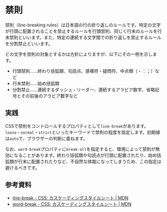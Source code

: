 # 禁則

禁則（line-breaking rules）は日本語の行の折り返しのルールです。特定の文字が行頭に配置されることを禁止するルールを行頭禁則、同じく行末のルールを行末禁則といいます。また、特定の連続する文字間での折り返しを禁止するルールを分割禁止といいます。

どの文字を禁則の対象とするかは方針によりますが、以下にその一例を示します。

- 行頭禁則……終わり括弧類、句読点、感嘆符・疑問符、中点類（・：；）など
- 行末禁則……始め括弧類
- 分割禁止……連続するダッシュ・リーダー、連続するアラビア数字、省略記号とその前後のアラビア数字など

## 実践

CSSで禁則をコントロールするプロパティとして`line-break`があります。`loose`・`normal`・`strict`といったキーワードで禁則の程度を指定します。初期値は`auto`で、ブラウザーの判断に委ねます。

なお、`word-break`プロパティに`break-all`を指定すると、環境によって禁則が無効になることがあります。終わり括弧類や句読点が行頭に配置されたり、始め括弧類が行末に配置されたりなど、不自然な体裁になってしまうため、この指定は避けるべきです。

## 参考資料

- [line-break - CSS: カスケーディングスタイルシート | MDN](https://developer.mozilla.org/ja/docs/Web/CSS/line-break)
- [word-break - CSS: カスケーディングスタイルシート | MDN](https://developer.mozilla.org/ja/docs/Web/CSS/word-break)
